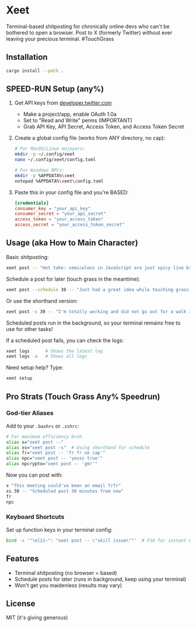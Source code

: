 # Xeet

Terminal-based shitposting for chronically online devs who can't be bothered to open a browser. Post to X (formerly Twitter) without ever leaving your precious terminal. #TouchGrass

## Installation

```bash
cargo install --path .
```

## SPEED-RUN Setup (any%)

1. Get API keys from [developer.twitter.com](https://developer.twitter.com/)

   - Make a project/app, enable OAuth 1.0a
   - Set to "Read and Write" perms (IMPORTANT)
   - Grab API Key, API Secret, Access Token, and Access Token Secret

2. Create a global config file (works from ANY directory, no cap):

   ```bash
   # For MacOS/Linux enjoyers:
   mkdir -p ~/.config/xeet
   nano ~/.config/xeet/config.toml

   # For Windows NPCs:
   mkdir -p %APPDATA%\xeet
   notepad %APPDATA%\xeet\config.toml
   ```

3. Paste this in your config file and you're BASED:
   ```toml
   [credentials]
   consumer_key = "your_api_key"
   consumer_secret = "your_api_secret"
   access_token = "your_access_token"
   access_secret = "your_access_token_secret"
   ```

## Usage (aka How to Main Character)

Basic shitposting:

```bash
xeet post -- "Hot take: semicolons in JavaScript are just spicy line breaks"
```

Schedule a post for later (touch grass in the meantime):

```bash
xeet post --schedule 30 -- "Just had a great idea while touching grass, semicolons in JavaScript are just spicy line breaks"
```

Or use the shorthand version:

```bash
xeet post -s 30 -- "I'm totally working and did not go out for a walk 30 minutes ago"
```

Scheduled posts run in the background, so your terminal remains free to use for other tasks!

If a scheduled post fails, you can check the logs:

```bash
xeet logs      # Shows the latest log
xeet logs -a   # Shows all logs
```

Need setup help? Type:

```bash
xeet setup
```

## Pro Strats (Touch Grass Any% Speedrun)

### God-tier Aliases

Add to your `.bashrc` or `.zshrc`:

```bash
# For maximum efficiency bruh
alias x="xeet post --"
alias xs="xeet post -s"  # Using shorthand for schedule
alias fr="xeet post -- 'fr fr no cap'"
alias npc="xeet post -- 'yesss true'"
alias npcrypto="xeet post -- 'gm!'"
```

Now you can post with:

```bash
x "This meeting could've been an email frfr"
xs 30 -- "Scheduled post 30 minutes from now"
fr
npc
```

### Keyboard Shortcuts

Set up function keys in your terminal config:

```bash
bind -x '"\e[21~": "xeet post -- \"skill issue\""'  # F10 for instant L posting
```

## Features

- Terminal shitposting (no browser = based)
- Schedule posts for later (runs in background, keep using your terminal)
- Won't get you maidenless (results may vary)

## License

MIT (it's giving generous)
